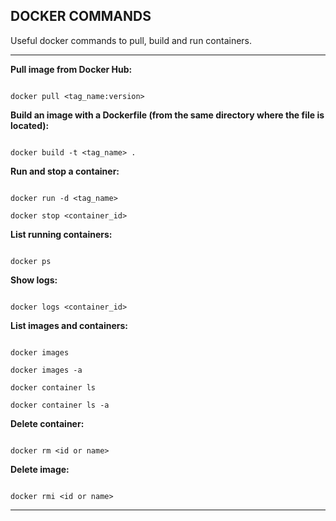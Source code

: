 DOCKER COMMANDS
-----------------------------------------------------------------------

Useful docker commands to pull, build and run containers.

-----------------------------------------------------------------------

**Pull image from Docker Hub:**

```

docker pull <tag_name:version>

```

**Build an image with a Dockerfile (from the same directory where the file is located):**

```

docker build -t <tag_name> .

```

**Run and stop a container:**

```

docker run -d <tag_name> 

docker stop <container_id>

```


**List running containers:**

```

docker ps

```

**Show logs:**

```

docker logs <container_id>

```

**List images and containers:**

```

docker images

docker images -a

docker container ls

docker container ls -a

```

**Delete container:**

```

docker rm <id or name>

```

**Delete image:**

```

docker rmi <id or name>

```

-----------------------------------------------------------------------
